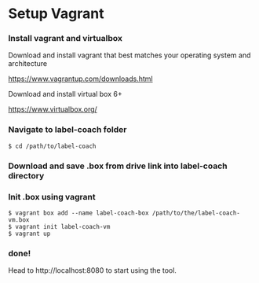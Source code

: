 # Setup Vagrant

### Install vagrant and virtualbox

Download and install vagrant that best matches your operating system and architecture

https://www.vagrantup.com/downloads.html

Download and install virtual box 6+

https://www.virtualbox.org/

### Navigate to label-coach folder

```
$ cd /path/to/label-coach
```

### Download and save .box from drive link into label-coach directory


### Init .box using vagrant

```
$ vagrant box add --name label-coach-box /path/to/the/label-coach-vm.box
$ vagrant init label-coach-vm
$ vagrant up
```
### done!

Head to http://localhost:8080 to start using the tool.

